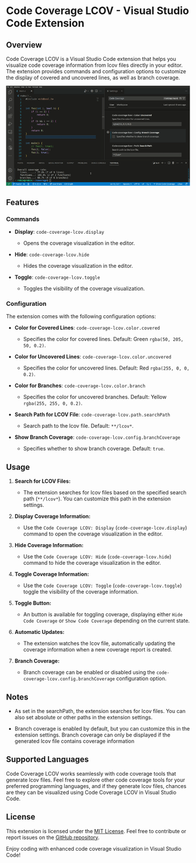 # Code Coverage LCOV - Visual Studio Code Extension

## Overview

Code Coverage LCOV is a Visual Studio Code extension that helps you visualize code coverage information from lcov files directly in your editor. The extension provides commands and configuration options to customize the display of covered and uncovered lines, as well as branch coverage.

![Code Coverage LCOV](https://github.com/rherrmannr/vscode-code-coverage-lcov/raw/master/gifs/preview.gif)

## Features

### Commands

- **Display**: `code-coverage-lcov.display`
  - Opens the coverage visualization in the editor.

- **Hide**: `code-coverage-lcov.hide`
  - Hides the coverage visualization in the editor.

- **Toggle**: `code-coverage-lcov.toggle`
  - Toggles the visibility of the coverage visualization.

### Configuration

The extension comes with the following configuration options:

- **Color for Covered Lines**: `code-coverage-lcov.color.covered`
  - Specifies the color for covered lines. Default: Green `rgba(50, 205, 50, 0.2)`.

- **Color for Uncovered Lines**: `code-coverage-lcov.color.uncovered`
  - Specifies the color for uncovered lines. Default: Red `rgba(255, 0, 0, 0.2)`.

- **Color for Branches**: `code-coverage-lcov.color.branch`
  - Specifies the color for uncovered branches. Default: Yellow `rgba(255, 255, 0, 0.2)`.

- **Search Path for LCOV File**: `code-coverage-lcov.path.searchPath`
  - Search path to the lcov file. Default: `**/lcov*`.

- **Show Branch Coverage**: `code-coverage-lcov.config.branchCoverage`
  - Specifies whether to show branch coverage. Default: `true`.

## Usage

1. **Search for LCOV Files:**
   - The extension searches for lcov files based on the specified search path (`**/lcov*`). You can customize this path in the extension settings.

2. **Display Coverage Information:**
   - Use the `Code Coverage LCOV: Display` (`code-coverage-lcov.display`) command to open the coverage visualization in the editor.

3. **Hide Coverage Information:**
   - Use the `Code Coverage LCOV: Hide` (`code-coverage-lcov.hide`) command to hide the coverage visualization in the editor.
  
4. **Toggle Coverage Information:**
   - Use the `Code Coverage LCOV: Toggle` (`code-coverage-lcov.toggle`) toggle the visibility of the coverage information.

5. **Toggle Button:**
   - An button is available for toggling coverage, displaying either `Hide Code Coverage` or `Show Code Coverage` depending on the current state.

6. **Automatic Updates:**
   - The extension watches the lcov file, automatically updating the coverage information when a new coverage report is created.

7. **Branch Coverage:**
   - Branch coverage can be enabled or disabled using the `code-coverage-lcov.config.branchCoverage` configuration option.

## Notes

- As set in the searchPath, the extension searches for lcov files. You can also set absolute or other paths in the extension settings.

- Branch coverage is enabled by default, but you can customize this in the extension settings. Branch coverage can only be displayed if the generated lcov file contains coverage information

## Supported Languages

Code Coverage LCOV works seamlessly with code coverage tools that generate lcov files. Feel free to explore other code coverage tools for your preferred programming languages, and if they generate lcov files, chances are they can be visualized using Code Coverage LCOV in Visual Studio Code.

## License

This extension is licensed under the [MIT License](LICENSE). Feel free to contribute or report issues on the [GitHub repository](https://github.com/yourusername/code-coverage-lcov).

Enjoy coding with enhanced code coverage visualization in Visual Studio Code!